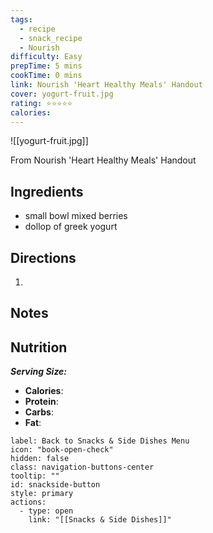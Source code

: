 ```yaml
---
tags:
  - recipe
  - snack_recipe
  - Nourish
difficulty: Easy
prepTime: 5 mins
cookTime: 0 mins
link: Nourish 'Heart Healthy Meals' Handout
cover: yogurt-fruit.jpg
rating: ⭐️⭐️⭐️⭐️⭐️
calories:
---
```


![[yogurt-fruit.jpg]]

From Nourish 'Heart Healthy Meals' Handout

## Ingredients
- small bowl mixed berries
- dollop of greek yogurt


## Directions
1. 

## Notes


## Nutrition
***Serving Size:*** 
- **Calories**: 
- **Protein**: 
- **Carbs**: 
- **Fat**: 


```meta-bind-button
label: Back to Snacks & Side Dishes Menu
icon: "book-open-check"
hidden: false
class: navigation-buttons-center
tooltip: ""
id: snackside-button
style: primary
actions:
  - type: open
    link: "[[Snacks & Side Dishes]]"
```
 
